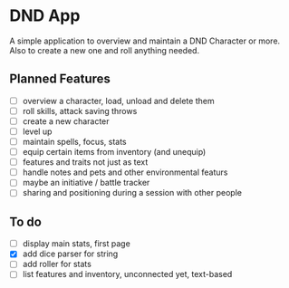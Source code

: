 # DND App

A simple application to overview and maintain a DND Character or more.
Also to create a new one and roll anything needed.

## Planned Features
- [ ] overview a character, load, unload and delete them
- [ ] roll skills, attack saving throws
- [ ] create a new character
- [ ] level up
- [ ] maintain spells, focus, stats
- [ ] equip certain items from inventory (and unequip)
- [ ] features and traits not just as text
- [ ] handle notes and pets and other environmental featurs
- [ ] maybe an initiative / battle tracker
- [ ] sharing and positioning during a session with other people

## To do
- [ ] display main stats, first page
- [x] add dice parser for string
- [ ] add roller for stats
- [ ] list features and inventory, unconnected yet, text-based
